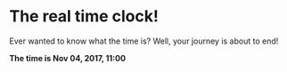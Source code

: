 # The real time clock!

Ever wanted to know what the time is? Well, your journey is about to end!

**The time is Nov 04, 2017, 11:00**